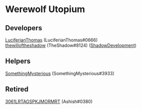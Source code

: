 # Werewolf Utopium

## Developers
[LuciferianThomas](https://glitch.com/@LuciferianThomas) (LuciferianThomas#0666)   
[thewilloftheshadow](https://glitch.com/@thewilloftheshadow) (TheShadow#8124) ([ShadowDevelopment](https://github.com/thewilloftheshadow))

## Helpers
[SomethingMysterious](https://glitch.com/@SomethingMysterious) (SomethingMysterious#3933)

## Retired
[3061LRTAGSPKJMORMRT](https://glitch.com/@3061LRTAGSPKJMORMRT) (Ashish#0380)  
